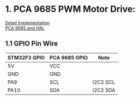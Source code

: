 # 1. PCA 9685 PWM Motor Drive:
[Detail Implementation](https://learn.adafruit.com/16-channel-pwm-servo-driver/chaining-drivers)  
[PCA 9685 and HAL](https://simonmartin.ch/resources/stm32/dl/STM32%20Tutorial%2004%20-%20I2C%20Module%20(pca9685)%20using%20HAL%20(and%20FreeRTOS).pdf)  
## 1.1 GPIO Pin Wire
| STM32F3 GPIO  | PCA 9685 GPIO | Note        |
| ------------- | ------------- | ----------- |
| 5V            | VCC           |             |
| GND           | GND           |             |
| PA9           | SCL           | I2C2 SCL    |
| PA10          | SDA           | I2C2 SDA    |
